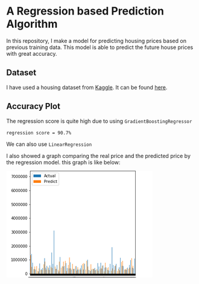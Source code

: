 # A Regression based Prediction Algorithm  
In this repository, I make a model for predicting housing prices based on previous training data. This model is able to predict the future house prices with great accuracy.
  
## Dataset
I have used a housing dataset from [Kaggle](https://www.kaggle.com/). It can be found [here](dataset/kc_house_data.csv).
## Accuracy Plot
The regression score is quite high due to using ```GradientBoostingRegressor``` 
```
regression score = 90.7%
```
We can also use ```LinearRegression``` 

I also showed a graph comparing the real price and the predicted price by the regression model.
this graph is like below:

![](images/plot1.png)
